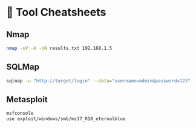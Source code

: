 # 🧰 Tool Cheatsheets

## Nmap
```bash
nmap -sV -A -oN results.txt 192.168.1.5
```

## SQLMap
```bash
sqlmap -u "http://target/login" --data="username=admin&password=123"
```

## Metasploit
```bash
msfconsole
use exploit/windows/smb/ms17_010_eternalblue
```
